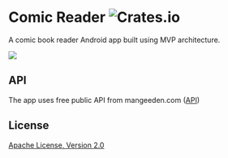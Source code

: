 # Comic Reader ![Crates.io](https://img.shields.io/crates/l/rustc-serialize.svg)
A comic book reader Android app built using MVP architecture.

<img src="https://github.com/hemendra-sharma/ComicReader/tree/master/gif/recording.gif"/>

## API
The app uses free public API from mangeeden.com ([API](https://www.mangaeden.com/api/))

## License
[Apache License, Version 2.0](https://www.apache.org/licenses/LICENSE-2.0)
